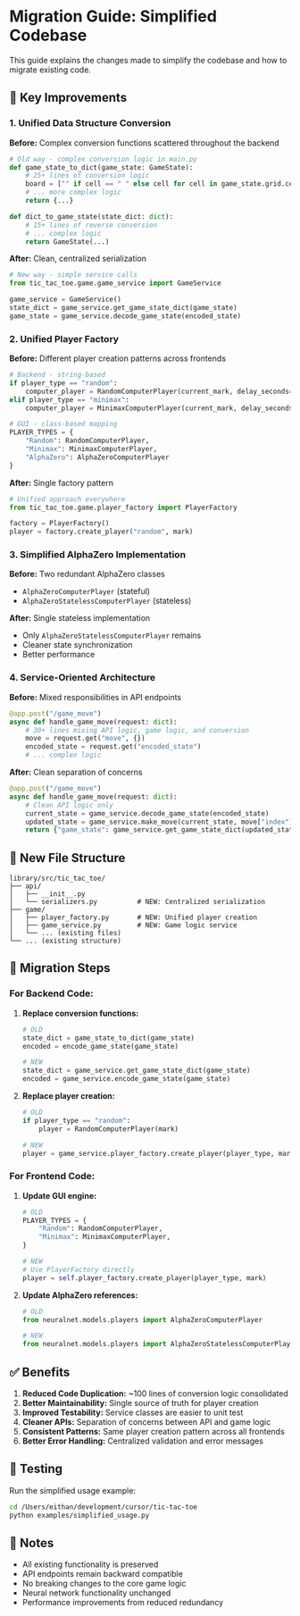# Migration Guide: Simplified Codebase

This guide explains the changes made to simplify the codebase and how to migrate existing code.

## 🎯 **Key Improvements**

### 1. **Unified Data Structure Conversion**
**Before:** Complex conversion functions scattered throughout the backend
```python
# Old way - complex conversion logic in main.py
def game_state_to_dict(game_state: GameState):
    # 25+ lines of conversion logic
    board = ["" if cell == " " else cell for cell in game_state.grid.cells]
    # ... more complex logic
    return {...}

def dict_to_game_state(state_dict: dict):
    # 15+ lines of reverse conversion
    # ... complex logic
    return GameState(...)
```

**After:** Clean, centralized serialization
```python
# New way - simple service calls
from tic_tac_toe.game.game_service import GameService

game_service = GameService()
state_dict = game_service.get_game_state_dict(game_state)
game_state = game_service.decode_game_state(encoded_state)
```

### 2. **Unified Player Factory**
**Before:** Different player creation patterns across frontends
```python
# Backend - string-based
if player_type == "random":
    computer_player = RandomComputerPlayer(current_mark, delay_seconds=0)
elif player_type == "minimax":
    computer_player = MinimaxComputerPlayer(current_mark, delay_seconds=0)

# GUI - class-based mapping
PLAYER_TYPES = {
    "Random": RandomComputerPlayer,
    "Minimax": MinimaxComputerPlayer,
    "AlphaZero": AlphaZeroComputerPlayer
}
```

**After:** Single factory pattern
```python
# Unified approach everywhere
from tic_tac_toe.game.player_factory import PlayerFactory

factory = PlayerFactory()
player = factory.create_player("random", mark)
```

### 3. **Simplified AlphaZero Implementation**
**Before:** Two redundant AlphaZero classes
- `AlphaZeroComputerPlayer` (stateful)
- `AlphaZeroStatelessComputerPlayer` (stateless)

**After:** Single stateless implementation
- Only `AlphaZeroStatelessComputerPlayer` remains
- Cleaner state synchronization
- Better performance

### 4. **Service-Oriented Architecture**
**Before:** Mixed responsibilities in API endpoints
```python
@app.post("/game_move")
async def handle_game_move(request: dict):
    # 30+ lines mixing API logic, game logic, and conversion
    move = request.get("move", {})
    encoded_state = request.get("encoded_state")
    # ... complex logic
```

**After:** Clean separation of concerns
```python
@app.post("/game_move")
async def handle_game_move(request: dict):
    # Clean API logic only
    current_state = game_service.decode_game_state(encoded_state)
    updated_state = game_service.make_move(current_state, move["index"])
    return {"game_state": game_service.get_game_state_dict(updated_state)}
```

## 📁 **New File Structure**

```
library/src/tic_tac_toe/
├── api/
│   ├── __init__.py
│   └── serializers.py          # NEW: Centralized serialization
├── game/
│   ├── player_factory.py       # NEW: Unified player creation
│   ├── game_service.py         # NEW: Game logic service
│   └── ... (existing files)
└── ... (existing structure)
```

## 🔄 **Migration Steps**

### For Backend Code:
1. **Replace conversion functions:**
   ```python
   # OLD
   state_dict = game_state_to_dict(game_state)
   encoded = encode_game_state(game_state)
   
   # NEW
   state_dict = game_service.get_game_state_dict(game_state)
   encoded = game_service.encode_game_state(game_state)
   ```

2. **Replace player creation:**
   ```python
   # OLD
   if player_type == "random":
       player = RandomComputerPlayer(mark)
   
   # NEW
   player = game_service.player_factory.create_player(player_type, mark)
   ```

### For Frontend Code:
1. **Update GUI engine:**
   ```python
   # OLD
   PLAYER_TYPES = {
       "Random": RandomComputerPlayer,
       "Minimax": MinimaxComputerPlayer,
   }
   
   # NEW
   # Use PlayerFactory directly
   player = self.player_factory.create_player(player_type, mark)
   ```

2. **Update AlphaZero references:**
   ```python
   # OLD
   from neuralnet.models.players import AlphaZeroComputerPlayer
   
   # NEW
   from neuralnet.models.players import AlphaZeroStatelessComputerPlayer
   ```

## ✅ **Benefits**

1. **Reduced Code Duplication:** ~100 lines of conversion logic consolidated
2. **Better Maintainability:** Single source of truth for player creation
3. **Improved Testability:** Service classes are easier to unit test
4. **Cleaner APIs:** Separation of concerns between API and game logic
5. **Consistent Patterns:** Same player creation pattern across all frontends
6. **Better Error Handling:** Centralized validation and error messages

## 🧪 **Testing**

Run the simplified usage example:
```bash
cd /Users/eithan/development/cursor/tic-tac-toe
python examples/simplified_usage.py
```

## 📝 **Notes**

- All existing functionality is preserved
- API endpoints remain backward compatible
- No breaking changes to the core game logic
- Neural network functionality unchanged
- Performance improvements from reduced redundancy
